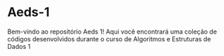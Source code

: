 # Aeds-1
Bem-vindo ao repositório Aeds 1! Aqui você encontrará uma coleção de códigos desenvolvidos durante o curso de Algoritmos e Estruturas de Dados 1
